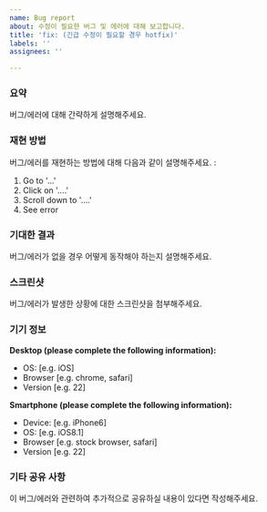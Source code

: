 ```yaml
---
name: Bug report
about: 수정이 필요한 버그 및 에러에 대해 보고합니다.
title: 'fix: (긴급 수정이 필요할 경우 hotfix)'
labels: ''
assignees: ''

---
```


### 요약
버그/에러에 대해 간략하게 설명해주세요.

### 재현 방법
버그/에러를 재현하는 방법에 대해 다음과 같이 설명해주세요. :
1. Go to '...'
2. Click on '....'
3. Scroll down to '....'
4. See error

### 기대한 결과
버그/에러가 없을 경우 어떻게 동작해야 하는지 설명해주세요.

### 스크린샷
버그/에러가 발생한 상황에 대한 스크린샷을 첨부해주세요.

### 기기 정보
**Desktop (please complete the following information):**
 - OS: [e.g. iOS]
 - Browser [e.g. chrome, safari]
 - Version [e.g. 22]

**Smartphone (please complete the following information):**
 - Device: [e.g. iPhone6]
 - OS: [e.g. iOS8.1]
 - Browser [e.g. stock browser, safari]
 - Version [e.g. 22]

### 기타 공유 사항
이 버그/에러와 관련하여 추가적으로 공유하실 내용이 있다면 작성해주세요.
